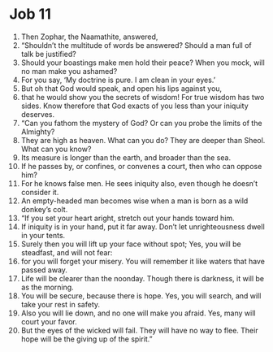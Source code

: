 ﻿
# Job 11
1. Then Zophar, the Naamathite, answered, 
2. “Shouldn’t the multitude of words be answered? Should a man full of talk be justified? 
3. Should your boastings make men hold their peace? When you mock, will no man make you ashamed? 
4. For you say, ‘My doctrine is pure. I am clean in your eyes.’ 
5. But oh that God would speak, and open his lips against you, 
6. that he would show you the secrets of wisdom! For true wisdom has two sides. Know therefore that God exacts of you less than your iniquity deserves. 
7. “Can you fathom the mystery of God? Or can you probe the limits of the Almighty? 
8. They are high as heaven. What can you do? They are deeper than Sheol. What can you know? 
9. Its measure is longer than the earth, and broader than the sea. 
10. If he passes by, or confines, or convenes a court, then who can oppose him? 
11. For he knows false men. He sees iniquity also, even though he doesn’t consider it. 
12. An empty-headed man becomes wise when a man is born as a wild donkey’s colt. 
13. “If you set your heart aright, stretch out your hands toward him. 
14. If iniquity is in your hand, put it far away. Don’t let unrighteousness dwell in your tents. 
15. Surely then you will lift up your face without spot; Yes, you will be steadfast, and will not fear: 
16. for you will forget your misery. You will remember it like waters that have passed away. 
17. Life will be clearer than the noonday. Though there is darkness, it will be as the morning. 
18. You will be secure, because there is hope. Yes, you will search, and will take your rest in safety. 
19. Also you will lie down, and no one will make you afraid. Yes, many will court your favor. 
20. But the eyes of the wicked will fail. They will have no way to flee. Their hope will be the giving up of the spirit.” 
